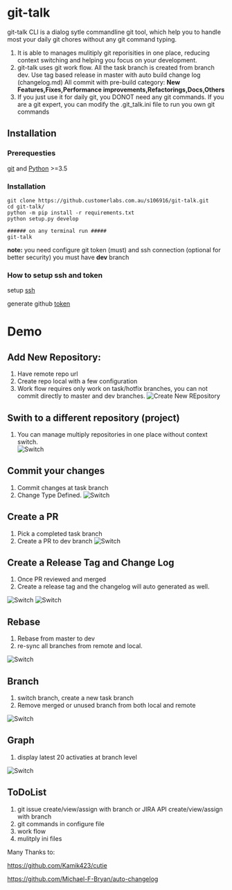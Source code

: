 # git-talk

git-talk CLI is a dialog sytle commandline git tool, which help you to handle most your daily git chores without any git command typing.
1. It is able to manages mulitiply git reporisities in one place, reducing context switching and helping you focus on your development.
2. git-talk uses git work flow. 
        All the task branch is created from branch dev.
        Use tag based release in master with auto build change log (changelog.md)
        All commit with pre-build category: **New Features,Fixes,Performance improvements,Refactorings,Docs,Others** 
3. If you just use it for daily git, you DONOT need any git commands. If you are a git expert, you can modify the .git_talk.ini file to run you own git commands

## Installation
### Prerequesties 
[git](https://git-scm.com/download) and [Python](https://www.python.org/downloads/) >=3.5

### Installation
```
git clone https://github.customerlabs.com.au/s106916/git-talk.git
cd git-talk/
python -m pip install -r requirements.txt
python setup.py develop

###### on any terminal run #####
git-talk
```
**note:** 
you need configure git token (must) and ssh connection (optional for better security)
you must have **dev** branch

### How to setup ssh and token
setup [ssh](https://docs.github.com/en/github/authenticating-to-github/connecting-to-github-with-ssh)

generate github [token](https://docs.github.com/en/github/authenticating-to-github/creating-a-personal-access-token)

# Demo
## Add New Repository:
1. Have remote repo url
2. Create repo local with a few configuration
3. Work flow requires only work on task/hotfix branches, you can not commit directly to master and dev branches. 
![Create New REpository](./git_talk/doc/createnewrepo.gif)

## Swith to a different repository (project)
1. You can manage multiply repositories in one place without context switch.  
![Switch](./git_talk/doc/switchrepo.gif) 

## Commit your changes
1. Commit changes at task branch
2. Change Type Defined.
![Switch](./git_talk/doc/commit.gif) 

## Create a PR
1. Pick a completed task branch
2. Create a PR to dev branch
![Switch](./git_talk/doc/pr.gif) 

## Create a Release Tag and Change Log
1. Once PR reviewed and merged
2. Create a release tag and the changelog will auto generated as well.

![Switch](./git_talk/doc/tag.gif) 
![Switch](./git_talk/doc/tag_web.gif) 

## Rebase
1. Rebase from master to dev
2. re-sync all branches from remote and local.

![Switch](./git_talk/doc/rebase.gif) 

## Branch
1. switch branch, create a new task branch
2. Remove merged or unused branch from both local and remote

![Switch](./git_talk/doc/branch.gif) 

## Graph
1. display latest 20 activaties at branch level

![Switch](./git_talk/doc/graph.gif) 


## ToDoList
1. git issue create/view/assign with branch
   or JIRA API create/view/assign with branch
2. git commands in configure file
3. work flow 
4. mulitply ini files


Many Thanks to:

https://github.com/Kamik423/cutie

https://github.com/Michael-F-Bryan/auto-changelog
